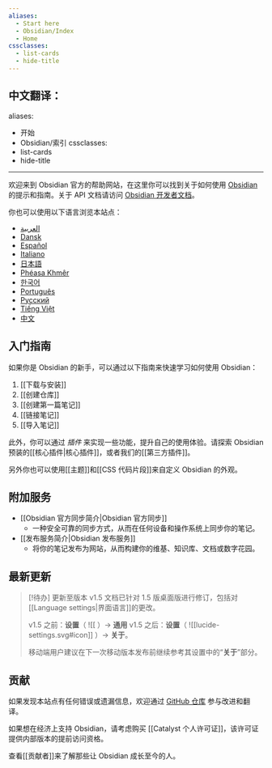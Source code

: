 ```yaml
---
aliases:
  - Start here
  - Obsidian/Index
  - Home
cssclasses:
  - list-cards
  - hide-title
---
```


中文翻译：
---
aliases:
  - 开始
  - Obsidian/索引
cssclasses:
  - list-cards
  - hide-title
---


欢迎来到 Obsidian 官方的帮助网站，在这里你可以找到关于如何使用 [Obsidian](https://obsidian.md) 的提示和指南。关于 API 文档请访问 [Obsidian 开发者文档](https://docs.obsidian.md/)。

你也可以使用以下语言浏览本站点：

- [العربية](https://publish.obsidian.md/help-ar)
- [Dansk](https://publish.obsidian.md/help-da)
- [Español](https://publish.obsidian.md/help-es)
- [Italiano](https://publish.obsidian.md/help-it)
- [日本語](https://publish.obsidian.md/help-ja)
- [Phéasa Khmêr](https://publish.obsidian.md/help-km)
- [한국어](https://publish.obsidian.md/help-ko)
- [Português](https://publish.obsidian.md/help-pt-br)
- [Русский](https://publish.obsidian.md/help-ru)
- [Tiếng Việt](https://publish.obsidian.md/help-vi)
- [中文](https://publish.obsidian.md/help-zh)

## 入门指南

如果你是 Obsidian 的新手，可以通过以下指南来快速学习如何使用 Obsidian：

1. [[下载与安装]]
2. [[创建仓库]]
3. [[创建第一篇笔记]]
4. [[链接笔记]]
5. [[导入笔记]]

此外，你可以通过 _插件_ 来实现一些功能，提升自己的使用体验。请探索 Obsidian 预装的[[核心插件|核心插件]]，或者我们的[[第三方插件]]。

另外你也可以使用[[主题]]和[[CSS 代码片段]]来自定义 Obsidian 的外观。

## 附加服务

- [[Obsidian 官方同步简介|Obsidian 官方同步]]
	- 一种安全可靠的同步方式，从而在任何设备和操作系统上同步你的笔记。
- [[发布服务简介|Obsidian 发布服务]]
	- 将你的笔记发布为网站，从而构建你的维基、知识库、文档或数字花园。

## 最新更新

> [!待办] 更新至版本 v1.5
> 文档已针对 1.5 版桌面版进行修订，包括对[[Language settings|界面语言]]的更改。
> 
> v1.5 之前：**设置**（ ![[[](语言设置.md) ）→ **通用**
> v1.5 之后：**设置**（ ![[lucide-settings.svg#icon]] ）→ **关于**。
> 
> 移动端用户建议在下一次移动版本发布前继续参考其设置中的“**关于**”部分。

## 贡献

如果发现本站点有任何错误或遗漏信息，欢迎通过 [GitHub 仓库](https://github.com/obsidianmd/obsidian-docs/) 参与改进和翻译。

如果想在经济上支持 Obsidian，请考虑购买 [[Catalyst 个人许可证]]，该许可证提供内部版本的提前访问资格。

查看[[贡献者]]来了解那些让 Obsidian 成长至今的人。